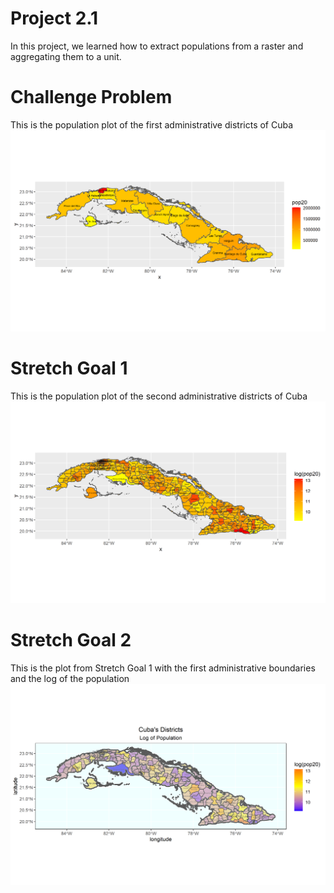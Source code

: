 # Project 2.1

In this project, we learned how to extract populations from a raster and aggregating them to a unit. 

# Challenge Problem
This is the population plot of the first administrative districts of Cuba 
![](cub_pop20.png)

# Stretch Goal 1
This is the population plot of the second administrative districts of Cuba
![](cub_pop20v2.png)

# Stretch Goal 2
This is the plot from Stretch Goal 1 with the first administrative boundaries and the log of the population
![](cub_pop20v3.png)
